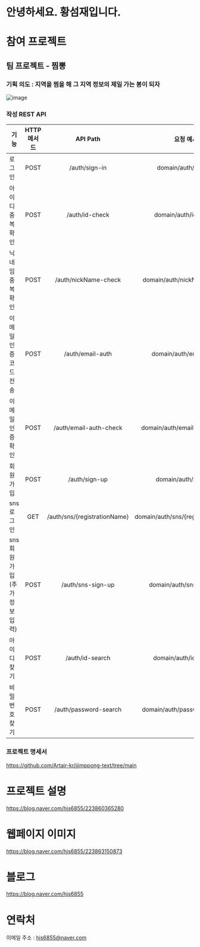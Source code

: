 # 안녕하세요. 황섬재입니다.

# 참여 프로젝트
## 팀 프로젝트 - 찜뽕
### 기획 의도 : 지역을 찜을 해 그 지역 정보의 제일 가는 봉이 되자
![image](https://github.com/user-attachments/assets/d689c551-c98e-4739-b171-3635597989a3)

### 작성 REST API
| 기능 | HTTP 메서드 | API Path | 요청 예시 |
|---|:---:|:---:|:---:|
| 로그인 | POST | /auth/sign-in | domain/auth/sign-in |
| 아이디 중복 확인 | POST | /auth/id-check | domain/auth/id-check |
| 닉네임 중복 확인 | POST | /auth/nickName-check | domain/auth/nickName-check |
| 이메일 인증코드 전송 | POST | /auth/email-auth | domain/auth/email-auth |
| 이메일 인증 확인 | POST | /auth/email-auth-check | domain/auth/email-auth-check |
| 회원가입 | POST | /auth/sign-up | domain/auth/sign-up |
| sns 로그인 | GET | /auth/sns/{registrationName} | domain/auth/sns/{registrationName} |
| sns 회원가입(추가정보 입력) | POST | /auth/sns-sign-up | domain/auth/sns-sign-up |
| 아이디 찾기 | POST | /auth/id-search | domain/auth/id-search |
| 비밀번호 찾기 | POST | /auth/password-search | domain/auth/password-search |

### 프로젝트 명세서
https://github.com/Artair-kr/jjimppong-text/tree/main

# 프로젝트 설명
https://blog.naver.com/hjs6855/223860365280

# 웹페이지 이미지
https://blog.naver.com/hjs6855/223863150873

# 블로그
https://blog.naver.com/hjs6855

# 연락처
이메일 주소 : hjs6855@naver.com




